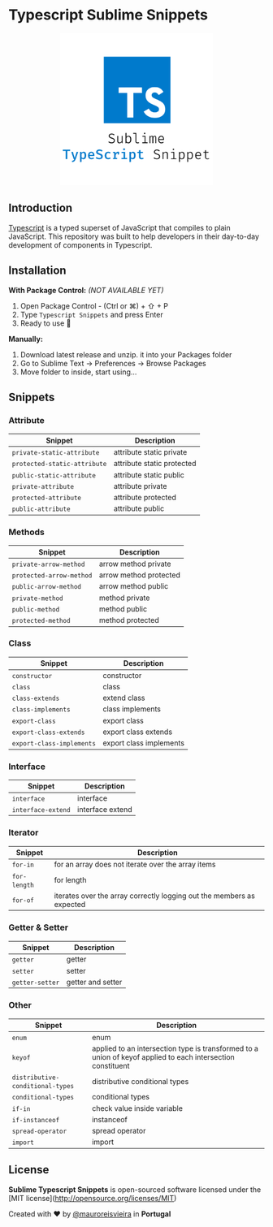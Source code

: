 # Typescript Sublime Snippets

<p align="center"><img src="assets/typescript-logo.png" width="300"/></p>

## Introduction

[Typescript](https://typescriptlang.org/) is a typed superset of JavaScript that compiles to plain JavaScript.
This repository was built to help developers in their day-to-day development of components in Typescript.

## Installation

**With Package Control:** _(NOT AVAILABLE YET)_
1. Open Package Control - (Ctrl or ⌘) + ⇧ + P
2. Type `Typescript Snippets` and press Enter
3. Ready to use 🎉

**Manually:**
1. Download latest release and unzip. it into your Packages folder
2. Go to Sublime Text → Preferences → Browse Packages
3. Move folder to inside, start using...

## Snippets

### Attribute

| Snippet | Description |
| --- | --- |
| `private-static-attribute` | attribute static private |
| `protected-static-attribute` | attribute static protected |
| `public-static-attribute` | attribute static public |
| `private-attribute` | attribute private |
| `protected-attribute` | attribute protected |
| `public-attribute` | attribute public |

### Methods

| Snippet | Description |
| --- | --- |
| `private-arrow-method` | arrow method private |
| `protected-arrow-method` | arrow method protected |
| `public-arrow-method` | arrow method public |
| `private-method` | method private |
| `public-method` | method public |
| `protected-method` | method protected

### Class

| Snippet | Description |
| --- | --- |
| `constructor` | constructor |
| `class` | class |
| `class-extends` | extend class |
| `class-implements` | class implements |
| `export-class` | export class |
| `export-class-extends` | export class extends |
| `export-class-implements` | export class implements |

### Interface

| Snippet | Description |
| --- | --- |
| `interface` | interface |
| `interface-extend` | interface extend |


### Iterator

| Snippet | Description |
| --- | --- |
| `for-in` | for an array does not iterate over the array items |
| `for-length` | for length |
| `for-of` | iterates over the array correctly logging out the members as expected |

### Getter & Setter

| Snippet | Description |
| --- | --- |
| `getter` | getter |
| `setter` | setter |
| `getter-setter` | getter and setter |

### Other

| Snippet | Description |
| --- | --- |
| `enum` | enum |
| `keyof` | applied to an intersection type is transformed to a union of keyof applied to each intersection constituent |
| `distributive-conditional-types` | distributive conditional types |
| `conditional-types` | conditional types |
| `if-in` | check value inside variable |
| `if-instanceof` | instanceof |
| `spread-operator` | spread operator |
| `import` | import |

## License

**Sublime Typescript Snippets** is open-sourced software licensed under the \[MIT license\](http://opensource.org/licenses/MIT)

Created with ♥️ by [@mauroreisvieira](https://twitter.com/mauroreisvieira) in **Portugal**
